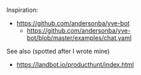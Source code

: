 

Inspiration:
* https://github.com/andersonba/yve-bot
  * https://github.com/andersonba/yve-bot/blob/master/examples/chat.yaml 

See also (spotted after I wrote mine)
* https://landbot.io/producthunt/index.html
